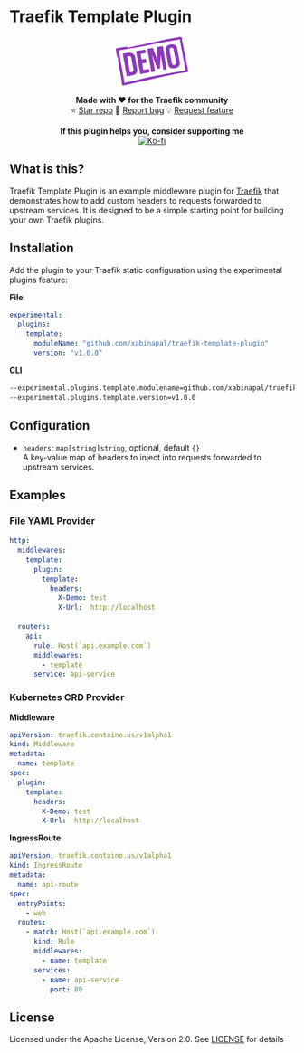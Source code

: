 # Traefik Template Plugin

<div align="center">

  <img src="./.assets/icon.svg" width="128" alt="Traefik Template Plugin">

</div>

<div align="center">

**Made with ❤️ for the Traefik community**
<br>
⭐ [Star repo](https://github.com/xabinapal/traefik-template-plugin/stargazers)
🐛 [Report bug](https://github.com/xabinapal/traefik-template-plugin/issues)
💡 [Request feature](https://github.com/xabinapal/traefik-template-plugin/issues)

</div>

<div align="center">

**If this plugin helps you, consider supporting me**
<br>
[![Ko-fi](https://img.shields.io/badge/Ko--fi-Support%20me-ff5e5b?logo=ko-fi&logoColor=white)](https://ko-fi.com/xabinapal)

</div>

## What is this?

Traefik Template Plugin is an example middleware plugin for [Traefik](https://traefik.io/) that demonstrates how to add custom headers to requests forwarded to upstream services. It is designed to be a simple starting point for building your own Traefik plugins.

## Installation

Add the plugin to your Traefik static configuration using the experimental plugins feature:

**File**

```yaml
experimental:
  plugins:
    template:
      moduleName: "github.com/xabinapal/traefik-template-plugin"
      version: "v1.0.0"
```

**CLI**

```sh
--experimental.plugins.template.modulename=github.com/xabinapal/traefik-template-plugin
--experimental.plugins.template.version=v1.0.0
```

## Configuration

- `headers`: `map[string]string`, optional, default `{}` \
  A key-value map of headers to inject into requests forwarded to upstream services.

## Examples

### File YAML Provider

```yaml
http:
  middlewares:
    template:
      plugin:
        template:
          headers:
            X-Demo: test
            X-Url:  http://localhost

  routers:
    api:
      rule: Host(`api.example.com`)
      middlewares:
        - template
      service: api-service
```

### Kubernetes CRD Provider

**Middleware**

```yaml
apiVersion: traefik.containo.us/v1alpha1
kind: Middleware
metadata:
  name: template
spec:
  plugin:
    template:
      headers:
        X-Demo: test
        X-Url:  http://localhost
```

**IngressRoute**

```yaml
apiVersion: traefik.containo.us/v1alpha1
kind: IngressRoute
metadata:
  name: api-route
spec:
  entryPoints:
    - web
  routes:
    - match: Host(`api.example.com`)
      kind: Rule
      middlewares:
        - name: template
      services:
        - name: api-service
          port: 80
```

## License

Licensed under the Apache License, Version 2.0. See [LICENSE](LICENSE) for details
